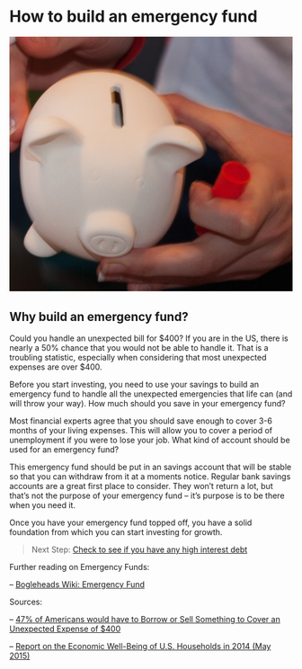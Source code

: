# How to build an emergency fund
![Piggy Bank](/assets/img/piggy-bank.jpeg)

## Why build an emergency fund?

Could you handle an unexpected bill for $400? If you are in the US, there is nearly a 50% chance that you would not be able to handle it. That is a troubling statistic, especially when considering that most unexpected expenses are over $400.

Before you start investing, you need to use your savings to build an emergency fund to handle all the unexpected emergencies that life can (and will throw your way).
How much should you save in your emergency fund?

Most financial experts agree that you should save enough to cover 3-6 months of your living expenses. This will allow you to cover a period of unemployment if you were to lose your job.
What kind of account should be used for an emergency fund?

This emergency fund should be put in an savings account that will be stable so that you can withdraw from it at a moments notice. Regular bank savings accounts are a great first place to consider. They won’t return a lot, but that’s not the purpose of your emergency fund – it’s purpose is to be there when you need it.

Once you have your emergency fund topped off, you have a solid foundation from which you can start investing for growth.

> Next Step: [Check to see if you have any high interest debt](/do-you-have-high-interest-debt)

Further reading on Emergency Funds:

– [Bogleheads Wiki: Emergency Fund](http://www.bogleheads.org/wiki/Emergency_fund)

Sources:

– [47% of Americans would have to Borrow or Sell Something to Cover an Unexpected Expense of $400](http://www.allgov.com/news/where-is-the-money-going/47-of-americans-would-have-to-borrow-or-sell-something-to-cover-an-unexpected-expense-of-400-150502?news=856624)

– [Report on the Economic Well-Being of U.S. Households in 2014 (May 2015)](http://www.federalreserve.gov/econresdata/2014-report-economic-well-being-us-households-201505.pdf)
